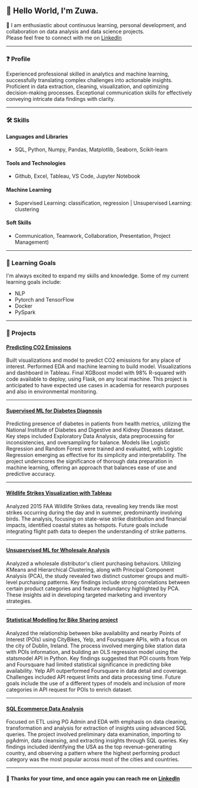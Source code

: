 <!-- ### Hi there 👋 -->

## 👋 Hello World, I'm Zuwa.

🤝 I am enthusiastic about continuous learning, personal development, and collaboration on data analysis and data science projects.<br> 
Please feel free to connect with me on [LinkedIn](https://www.linkedin.com/in/zuwa)  

---

### ❓ Profile
Experienced professional skilled in analytics and machine learning, successfully translating complex challenges into actionable insights. Proficient in data extraction, cleaning, visualization, and optimizing decision-making processes. Exceptional communication skills for effectively conveying intricate data findings with clarity.  

---

### 🛠️ Skills

#### Languages and Libraries
- SQL, Python, Numpy, Pandas, Matplotlib, Seaborn, Scikit-learn
#### Tools and Technologies 
- Github, Excel, Tableau, VS Code, Jupyter Notebook
#### Machine Learning 
- Supervised Learning: classification, regression | Unsupervised Learning: clustering
#### Soft Skills 
- Communication, Teamwork, Collaboration, Presentation, Project Management)

---


### 🌱 Learning Goals

I'm always excited to expand my skills and knowledge. Some of my current learning goals include:

- NLP
- Pytorch and TensorFlow
- Docker
- PySpark

---

### 🔭 Projects

#### [Predicting CO2 Emissions](https://github.com/zuwa-oj/CO2-emissions-ML-project) 
   Built visualizations and model to predict CO2 emissions for any place of interest. Performed EDA and machine learning to build model. Visualizations and dashboard in Tableau. Final XGBoost model with 98% R-squared with code available to deploy, using Flask, on any local machine. This project is anticipated to have expected use cases in academia for research purposes and also in environmental monitoring.  

---

#### [Supervised ML for Diabetes Diagnosis](https://github.com/zuwa-oj/lhl-ml-supervised-learning)
   Predicting presence of diabetes in patients from health metrics, utilizing the National Institute of Diabetes and Digestive and Kidney Diseases dataset. Key steps included Exploratory Data Analysis, data preprocessing for inconsistencies, and oversampling for balance. Models like Logistic Regression and Random Forest were trained and evaluated, with Logistic Regression emerging as effective for its simplicity and interpretability. The project underscores the significance of thorough data preparation in machine learning, offering an approach that balances ease of use and predictive accuracy.  
  
---

#### [Wildlife Strikes Visualization with Tableau](https://github.com/zuwa-oj/lhl-tableau-project)
   Analyzed 2015 FAA Wildlife Strikes data, revealing key trends like most strikes occurring during the day and in summer, predominantly involving birds. The analysis, focusing on state-wise strike distribution and financial impacts, identified coastal states as hotspots. Future goals include integrating flight path data to deepen the understanding of strike patterns.  

---

#### [Unsupervised ML for Wholesale Analysis](https://github.com/zuwa-oj/lhl-ml-unsupervised-learning) 
   Analyzed a wholesale distributor's client purchasing behaviors. Utilizing KMeans and Hierarchical Clustering, along with Principal Component Analysis (PCA), the study revealed two distinct customer groups and multi-level purchasing patterns. Key findings include strong correlations between certain product categories and feature redundancy highlighted by PCA. These insights aid in developing targeted marketing and inventory strategies.  

---

#### [Statistical Modelling for Bike Sharing project](https://github.com/zuwa-oj/lhl-statistical-modelling-project)
   Analyzed the relationship between bike availability and nearby Points of Interest (POIs) using CityBikes, Yelp, and Foursquare APIs, with a focus on the city of Dublin, Ireland. The process involved merging bike station data with POIs information, and building an OLS regression model using the statsmodel API in Python. Key findings suggested that POI counts from Yelp and Foursquare had limited statistical significance in predicting bike availability. Yelp API outperformed Foursquare in data detail and coverage. Challenges included API request limits and data processing time. Future goals include the use of a different types of models and inclusion of more categories in API request for POIs to enrich dataset.  

---

#### [SQL Ecommerce Data Analysis](https://github.com/zuwa-oj/lhl-sql-project) 
   Focused on ETL using PG Admin and EDA with emphasis on data cleaning, transformation and analysis for extraction of insights using advanced SQL queries. The project involved preliminary data examination, importing to pgAdmin, data cleansing, and extracting insights through SQL queries. Key findings included identifying the USA as the top revenue-generating country, and observing a pattern where the highest performing product category was the most popular across most of the cities and countries.  

---

 
#### 🚀 Thanks for your time, and once again you can reach me on [LinkedIn](https://www.linkedin.com/in/zuwa)


<!--
**zuwa-oj/zuwa-oj** is a ✨ _special_ ✨ repository because its `README.md` (this file) appears on your GitHub profile.

Here are some ideas to get you started:

- 🔭 I’m currently working on ...
- 🌱 I’m currently learning ...
- 👯 I’m looking to collaborate on ...
- 🤔 I’m looking for help with ...
- 💬 Ask me about ...
- 📫 How to reach me: ...
- 😄 Pronouns: ...
- ⚡ Fun fact: ...
-->
